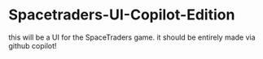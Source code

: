 # Spacetraders-UI-Copilot-Edition
this will be a UI for the SpaceTraders game. it should be entirely made via github copilot!

